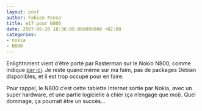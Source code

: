 ```yaml
---
layout: post
author: Fabien Penso
title: e17 pour N800
date: 2007-06-20 18:36:00.000000000 +02:00
categories:
- nokia
- N800
---
```

<p>Enlightnment vient d’être porté par Rasterman sur le Nokio N800, comme indique <a href="http://maemofr.org/viewtopic.php?id=471">par ici</a>. Je reste quand même sur ma faim, pas de packages Debian disponibles, et il est trop occupé pour en faire.</p>

<p>Pour rappel, le N800 c’est cette tablette Internet sortie par Nokia, avec un super hardware, et une partie logicielle à chier (ça n’engage que moi). Quel dommage, ça pourrait être un succès…</p>
